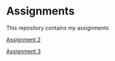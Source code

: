 # Assignments
This repository contains my assignments

[Assignment 2](https://github.com/Matthijs014/Assignments/blob/master/assignment2.ipynb)

[Assignment 3](https://github.com/Matthijs014/Assignments/blob/master/assignment3.ipynb)

